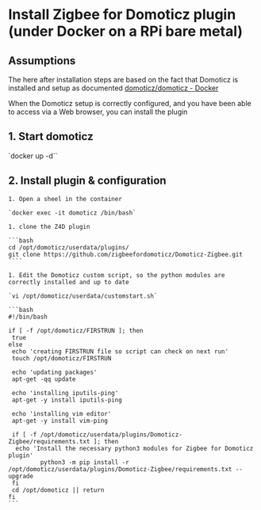 # Install Zigbee for Domoticz plugin (under Docker on a RPi bare metal)

## Assumptions

The here after installation steps are based on the fact that Domoticz is installed and setup as documented [domoticz/domoticz - Docker](https://hub.docker.com/r/domoticz/domoticz)

When the Domoticz setup is correctly configured, and you have been able to access via a Web browser, you can install the plugin

## 1. Start domoticz

`docker up -d``

## 2. Install plugin & configuration

    1. Open a sheel in the container
    
    `docker exec -it domoticz /bin/bash`
    
    1. clone the Z4D plugin
    
    ```bash
    cd /opt/domoticz/userdata/plugins/
    git clone https://github.com/zigbeefordomoticz/Domoticz-Zigbee.git
    ````
    
    1. Edit the Domoticz custom script, so the python modules are correctly installed and up to date
    
    `vi /opt/domoticz/userdata/customstart.sh`
    
    ```bash
    #!/bin/bash
    
    if [ -f /opt/domoticz/FIRSTRUN ]; then
     true
    else
     echo 'creating FIRSTRUN file so script can check on next run'
     touch /opt/domoticz/FIRSTRUN
    
     echo 'updating packages'
     apt-get -qq update
    
     echo 'installing iputils-ping'
     apt-get -y install iputils-ping
    
     echo 'installing vim editor'
     apt-get -y install vim-ping
    
     if [ -f /opt/domoticz/userdata/plugins/Domoticz-Zigbee/requirements.txt ]; then
      echo 'Install the necessary python3 modules for Zigbee for Domoticz plugin'
             python3 -m pip install -r /opt/domoticz/userdata/plugins/Domoticz-Zigbee/requirements.txt --upgrade
     fi
     cd /opt/domoticz || return
    fi
    ```
